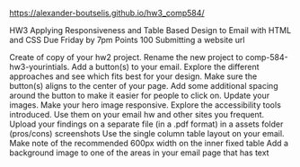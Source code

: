 https://alexander-boutselis.github.io/hw3_comp584/

HW3 Applying Responsiveness and Table Based Design to Email with HTML and CSS
Due Friday by 7pm Points 100 Submitting a website url

Create of copy of your hw2 project. Rename the new project to comp-584-hw3-yourintials.
Add a button(s) to your email. Explore the different approaches and see which fits best for your design.
Make sure the button(s) aligns to the center of your page.
Add some additional spacing around the button to make it easier for people to click on.
Update your images.
Make your hero image responsive.
Explore the accessibility tools introduced.
Use them on your email hw and other sites you frequent.
Upload your findings on a separate file (in a .pdf format) in a assets folder
(pros/cons) 
screenshots
Use the single column table layout on your email.
Make note of the recommended 600px width on the inner fixed table
Add a background image to one of the areas in your email page that has text